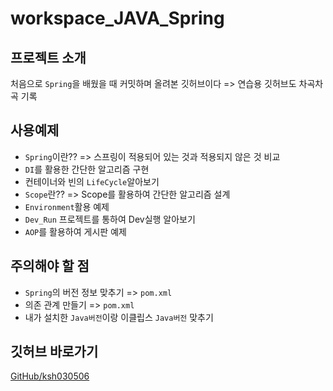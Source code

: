 # workspace_JAVA_Spring

## 프로젝트 소개
처음으로 `Spring`을 배웠을 때 커밋하며 올려본 깃허브이다 => 연습용 깃허브도 차곡차곡 기록

## 사용예제
* `Spring`이란?? => 스프링이 적용되어 있는 것과 적용되지 않은 것 비교
* `DI`를 활용한 간단한 알고리즘 구현
* 컨테이너와 빈의 `LifeCycle`알아보기
* `Scope`란?? => Scope를 활용하여 간단한 알고리즘 설계
* `Environment`활용 예제
* `Dev_Run` 프로젝트를 통하여 Dev실행 알아보기
* `AOP`를 활용하여 게시판 예제

## 주의해야 할 점
* `Spring`의 버전 정보 맞추기 => `pom.xml`
* 의존 관계 만들기 => `pom.xml`
* 내가 설치한 `Java버전`이랑 이클립스 `Java버전` 맞추기

## 깃허브 바로가기
[GitHub/ksh030506](https://github.com/ksh030506)

